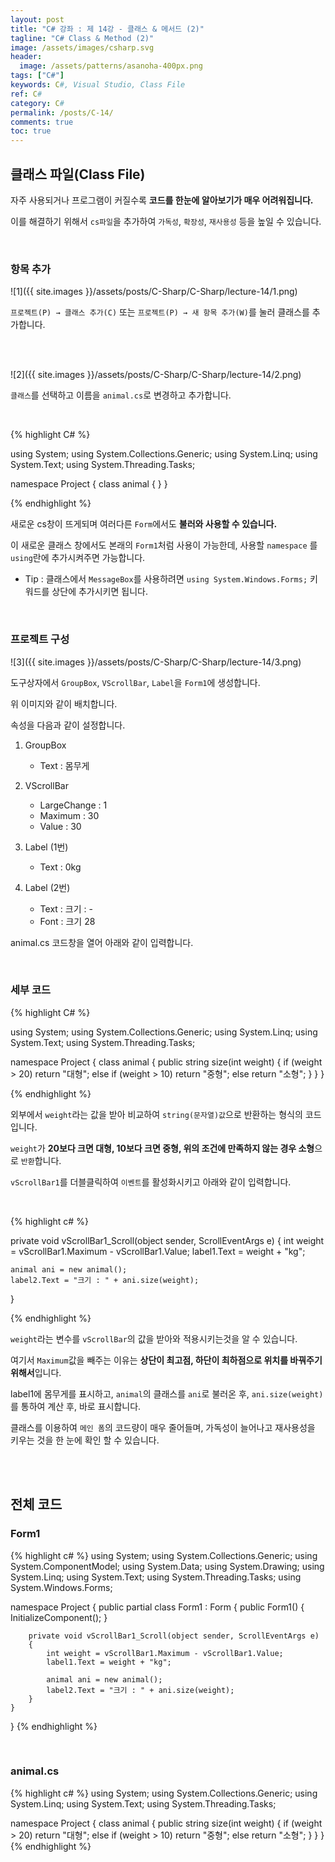 ```yaml
---
layout: post
title: "C# 강좌 : 제 14강 - 클래스 & 메서드 (2)"
tagline: "C# Class & Method (2)"
image: /assets/images/csharp.svg
header:
  image: /assets/patterns/asanoha-400px.png
tags: ["C#"]
keywords: C#, Visual Studio, Class File
ref: C#
category: C#
permalink: /posts/C-14/
comments: true
toc: true
---
```


## 클래스 파일(Class File)

자주 사용되거나 프로그램이 커질수록 **코드를 한눈에 알아보기가 매우 어려워집니다.**

이를 해결하기 위해서 `cs파일`을 추가하여 `가독성`, `확장성`, `재사용성` 등을 높일 수 있습니다.

<br>

### 항목 추가

![1]({{ site.images }}/assets/posts/C-Sharp/C-Sharp/lecture-14/1.png)

`프로젝트(P) → 클래스 추가(C)` 또는 `프로젝트(P) → 새 항목 추가(W)`를 눌러 클래스를 추가합니다.

<br>
<br>

![2]({{ site.images }}/assets/posts/C-Sharp/C-Sharp/lecture-14/2.png)

`클래스`를 선택하고 이름을 `animal.cs`로 변경하고 추가합니다.

<br>

{% highlight C# %}

using System;
using System.Collections.Generic;
using System.Linq;
using System.Text;
using System.Threading.Tasks;

namespace Project
{
    class animal
    {
    }
}

{% endhighlight %}

새로운 cs창이 뜨게되며 여러다른 `Form`에서도 **불러와 사용할 수 있습니다.**

이 새로운 클래스 창에서도 본래의 `Form1`처럼 사용이 가능한데, 사용할 `namespace` 를 `using`란에 추가시켜주면 가능합니다. 

- Tip : 클래스에서 `MessageBox`를 사용하려면 `using System.Windows.Forms;` 키워드를 상단에 추가시키면 됩니다.

<br>

### 프로젝트 구성

![3]({{ site.images }}/assets/posts/C-Sharp/C-Sharp/lecture-14/3.png)

도구상자에서 `GroupBox`, `VScrollBar`, `Label`을 `Form1`에 생성합니다.

위 이미지와 같이 배치합니다.

속성을 다음과 같이 설정합니다.

1. GroupBox
	* Text : 몸무게
	
2. VScrollBar
	* LargeChange : 1
	* Maximum : 30
	* Value : 30

3. Label (1번)
	* Text : 0kg

4. Label (2번)
	* Text : 크기 : -
	* Font : 크기 28


animal.cs 코드창을 열어 아래와 같이 입력합니다.

<br>

### 세부 코드

{% highlight C# %}

using System;
using System.Collections.Generic;
using System.Linq;
using System.Text;
using System.Threading.Tasks;

namespace Project
{
    class animal
    {
        public string size(int weight)
        {
            if (weight > 20) return "대형";
            else if (weight > 10) return "중형";
            else return "소형";
        }
    }
}

{% endhighlight %}

외부에서 `weight`라는 값을 받아 비교하여 `string(문자열)값`으로 반환하는 형식의 코드입니다.

`weight`가 **20보다 크면 대형, 10보다 크면 중형, 위의 조건에 만족하지 않는 경우 소형**으로 `반환`합니다.

`vScrollBar1`를 더블클릭하여 `이벤트`를 활성화시키고 아래와 같이 입력합니다.

<br>

{% highlight c# %}

private void vScrollBar1_Scroll(object sender, ScrollEventArgs e)
{
    int weight = vScrollBar1.Maximum - vScrollBar1.Value;
    label1.Text = weight + "kg";

    animal ani = new animal();
    label2.Text = "크기 : " + ani.size(weight);
}

{% endhighlight %}

`weight`라는 변수를 `vScrollBar`의 값을 받아와 적용시키는것을 알 수 있습니다.

여기서 `Maximum`값을 빼주는 이유는 **상단이 최고점, 하단이 최하점으로 위치를 바꿔주기 위해서**입니다.

label1에 몸무게를 표시하고, `animal`의 클래스를 `ani`로 불러온 후, `ani.size(weight)`를 통하여 계산 후, 바로 표시합니다.

클래스를 이용하여 `메인 폼`의 코드량이 매우 줄어들며, 가독성이 늘어나고 재사용성을 키우는 것을 한 눈에 확인 할 수 있습니다.

<br>
<br>

## 전체 코드

### Form1

{% highlight c# %}
using System;
using System.Collections.Generic;
using System.ComponentModel;
using System.Data;
using System.Drawing;
using System.Linq;
using System.Text;
using System.Threading.Tasks;
using System.Windows.Forms;

namespace Project
{
    public partial class Form1 : Form
    {
        public Form1()
        {
            InitializeComponent();
        }

        private void vScrollBar1_Scroll(object sender, ScrollEventArgs e)
        {
            int weight = vScrollBar1.Maximum - vScrollBar1.Value;
            label1.Text = weight + "kg";

            animal ani = new animal();
            label2.Text = "크기 : " + ani.size(weight);
        }
    }
}
{% endhighlight %}

<br>

### animal.cs

{% highlight c# %}
using System;
using System.Collections.Generic;
using System.Linq;
using System.Text;
using System.Threading.Tasks;

namespace Project
{
    class animal
    {
        public string size(int weight)
        {
            if (weight > 20) return "대형";
            else if (weight > 10) return "중형";
            else return "소형";
        }
    }
}
{% endhighlight %}
